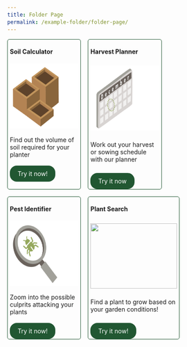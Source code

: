 ```yaml
---
title: Folder Page
permalink: /example-folder/folder-page/
---
```

<style>
	.flexbox {
		display: flex;
		flex-wrap:wrap;
		gap: 1rem;
	}
	
	.item {
		display: flex;
		flex: 0 1 calc(33% - 0.5rem)!important;
		flex-direction: column;
		justify-content: space-between;
		border-radius: 5px;
		border: solid 1px #215732;
		padding:0px 5px 0px;
	}
	
	.button-primary {
    background-color: #215732;
    border: 2px solid #215732;
    padding: 0.5rem 1rem;
  	border-radius: 1rem;
		width: fit-content;
    color: white !important;
	  text-decoration: none !important;
	}
</style>

<div class="flexbox">
  <div class="item">
		<h4>Soil Calculator</h4>
	  <img style="height:150px; width:200px" src="/images/Digital%20Tools/soilcalc1.png"><br>
		Find out the volume of soil required for your planter<br>
		<br>
		<a class="button-primary" href="https://staging.dmhtu0pi4p9u7.amplifyapp.com/digital-tools/soilcalculator/">Try it now!</a><br>
	</div>
  <div class="item">
		<h4>Harvest Planner</h4>
		<img style="height:150px; width:200px" src="/images/Digital%20Tools/calendar1.png"><br>
		Work out your harvest or sowing schedule with our planner<br>
			<br>
			<a class="button-primary" href="https://staging.dmhtu0pi4p9u7.amplifyapp.com/digital-tools/sowing-planner/">Try it now</a>
	</div>
		<div class="item">
			<h4>Pest Identifier</h4>
						<img style="height:150px; width:200px" src="/images/Digital%20Tools/pestidcalc.png"><br>
							Zoom into the possible culprits attacking your plants<br>
					<br>
					<a class="button-primary" href="https://staging.dmhtu0pi4p9u7.amplifyapp.com/digital-tools/pestid/">Try it now!</a>
	</div>
  <div class="item">
		<h4>Plant Search</h4>
		<img style="height:150px; width:200px" src=""><br>
		Find a plant to grow based on your garden conditions!<br>
		<br>
		<a class="button-primary" href="https://staging.dmhtu0pi4p9u7.amplifyapp.com/digital-tools/plant-search/">Try it now!</a>
	</div> 
</div>